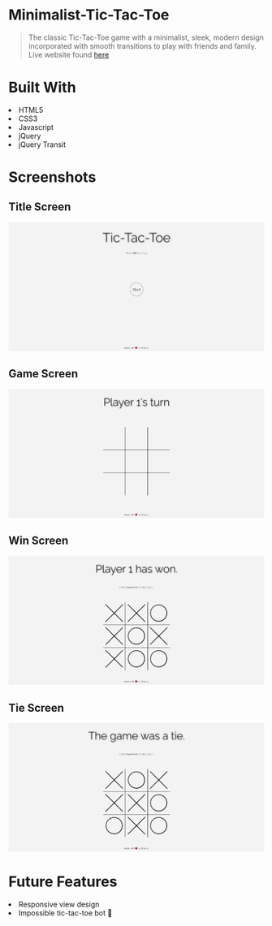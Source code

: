 # Minimalist-Tic-Tac-Toe

> The classic Tic-Tac-Toe game with a minimalist, sleek, modern design incorporated with smooth transitions to play with friends and family.
> Live website found [here](https://ethanl06.github.io/Minimalist-Tic-Tac-Toe/)

# Built With
<li>HTML5</li>
<li>CSS3</li>
<li>Javascript</li>
<li>jQuery</li>
<li>jQuery Transit</li>

# Screenshots
## Title Screen  
![Title Screen](https://github.com/EthanL06/Minimalist-Tic-Tac-Toe/blob/main/screenshots/title_screen.jpg)

## Game Screen  
![Game Screen](https://github.com/EthanL06/Minimalist-Tic-Tac-Toe/blob/main/screenshots/game_screen.jpg)

## Win Screen  
![End Screen](https://github.com/EthanL06/Minimalist-Tic-Tac-Toe/blob/main/screenshots/win_screen.jpg)

## Tie Screen
![Tie Screen](https://github.com/EthanL06/Minimalist-Tic-Tac-Toe/blob/main/screenshots/tie_screen.jpg)

# Future Features
<li>Responsive view design</li>
<li>Impossible tic-tac-toe bot 🤖</li>
